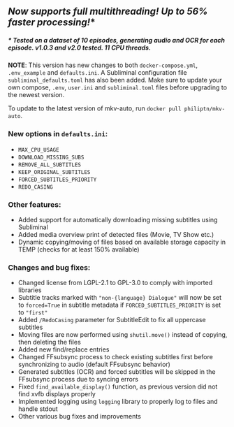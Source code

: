 ## ***Now supports full multithreading! Up to 56% faster processing!****
##### * Tested on a dataset of 10 episodes, generating audio and OCR for each episode. v1.0.3 and v2.0 tested. 11 CPU threads.

**NOTE**: This version has new changes to both `docker-compose.yml`, `.env_example` and `defaults.ini`. A Subliminal configuration file `subliminal_defaults.toml` has also been added. Make sure to update your own compose, `.env`, `user.ini` and `subliminal.toml` files before upgrading to the newest version.

To update to the latest version of mkv-auto, run `docker pull philiptn/mkv-auto`.

### New options in `defaults.ini`:
- `MAX_CPU_USAGE`
- `DOWNLOAD_MISSING_SUBS`
- `REMOVE_ALL_SUBTITLES`
- `KEEP_ORIGINAL_SUBTITLES`
- `FORCED_SUBTITLES_PRIORITY`
- `REDO_CASING`

### Other features:
- Added support for automatically downloading missing subtitles using Subliminal
- Added media overview print of detected files (Movie, TV Show etc.)
- Dynamic copying/moving of files based on available storage capacity in TEMP (checks for at least 150% available)

### Changes and bug fixes:
- Changed license from LGPL-2.1 to GPL-3.0 to comply with imported libraries
- Subtitle tracks marked with `"non-{language} Dialogue"` will now be set to `forced=True` in subtitle metadata if `FORCED_SUBTITLES_PRIORITY` is set to `"first"`
- Added `/RedoCasing` parameter for SubtitleEdit to fix all uppercase subtitles
- Moving files are now performed using `shutil.move()` instead of copying, then deleting the files
- Added new find/replace entries
- Changed FFsubsync process to check existing subtitles first before synchronizing to audio (default FFsubsync behavior)
- Generated subtitles (OCR) and forced subtitles will be skipped in the FFsubsync process due to syncing errors
- Fixed `find_available_display()` function, as previous version did not find xvfb displays properly
- Implemented logging using `logging` library to properly log to files and handle stdout
- Other various bug fixes and improvements